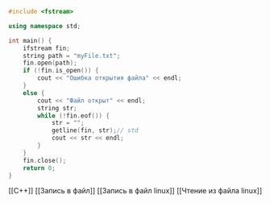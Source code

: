 ```c++
#include <fstream>

using namespace std;

int main() {
	ifstream fin;
	string path = "myFile.txt";
	fin.open(path);
	if (!fin.is_open()) {
		cout << "Ошибка открытия файла" << endl;
	}
	else {
		cout << "Файл открыт" << endl;
		string str;
		while (!fin.eof()) {
			str = "";
			getline(fin, str);// std
			cout << str << endl;
		}
	}
	fin.close();
	return 0;
}
```

[[C++]] [[Запись в файл]] [[Запись в файл linux]] [[Чтение из файла linux]] 